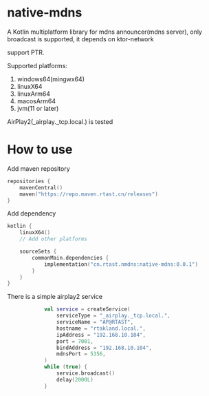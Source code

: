 # native-mdns

A Kotlin multiplatform library for mdns announcer(mdns server), only broadcast is supported, 
it depends on ktor-network

support PTR.

Supported platforms:
1. windows64(mingwx64)
2. linuxX64
3. linuxArm64
4. macosArm64
5. jvm(11 or later)


AirPlay2(_airplay._tcp.local.) is tested

# How to use

Add maven repository

```kotlin
repositories {
    mavenCentral()
    maven("https://repo.maven.rtast.cn/releases")
}
```

Add dependency

```kotlin
kotlin {
    linuxX64()
    // Add other platforms

    sourceSets {
        commonMain.dependencies {
            implementation("cn.rtast.nmdns:native-mdns:0.0.1")
        }
    }
}
```

There is a simple airplay2 service

```kotlin
            val service = createService(
                serviceType = "_airplay._tcp.local.",
                serviceName = "AP@RTAST",
                hostname = "rtakland.local.",
                ipAddress = "192.168.10.104",
                port = 7001,
                bindAddress = "192.168.10.104",
                mdnsPort = 5356,
            )
            while (true) {
                service.broadcast()
                delay(2000L)
            }
```
